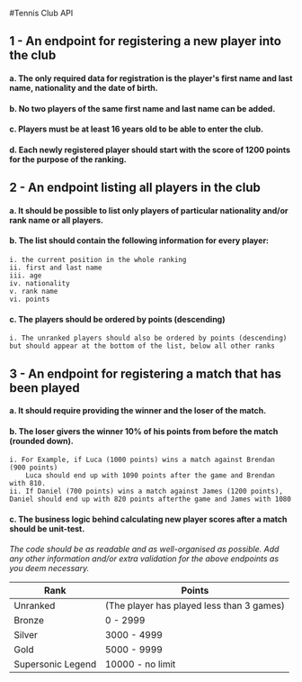 #Tennis Club API

## 1 - An endpoint for registering a new player into the club
#### a. The only required data for registration is the player's first name and last name, nationality and the date of birth.
#### b. No two players of the same first name and last name can be added.
#### c. Players must be at least 16 years old to be able to enter the club. 
#### d. Each newly registered player should start with the score of 1200 points for the purpose of the ranking. 


## 2 - An endpoint listing all players in the club
#### a. It should be possible to list only players of particular nationality and/or rank name or all players.
#### b. The list should contain the following information for every player:
    i. the current position in the whole ranking
    ii. first and last name
    iii. age
    iv. nationality
    v. rank name
    vi. points
#### c. The players should be ordered by points (descending)
    i. The unranked players should also be ordered by points (descending) but should appear at the bottom of the list, below all other ranks

## 3 - An endpoint for registering a match that has been played
#### a. It should require providing the winner and the loser of the match.
#### b. The loser givers the winner 10% of his points from before the match (rounded down).
    i. For Example, if Luca (1000 points) wins a match against Brendan (900 points)
        Luca should end up with 1090 points after the game and Brendan with 810.
    ii. If Daniel (700 points) wins a match against James (1200 points), Daniel should end up with 820 points afterthe game and James with 1080
#### c. The business logic behind calculating new player scores after a match should be unit-test.

_The code should be as readable and as well-organised as possible. 
Add any other information and/or extra validation for the above endpoints as you deem necessary._

| Rank | Points |
| ------ | ----------- |
| Unranked   | (The player has played less than 3 games) |
| Bronze   | 0 - 2999 |
| Silver   | 3000 - 4999 |
| Gold   | 5000 - 9999 |
| Supersonic Legend   | 10000 - no limit |